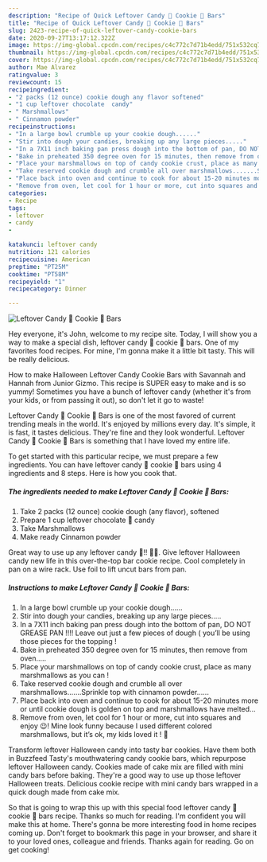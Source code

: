 ```yaml
---
description: "Recipe of Quick Leftover Candy 🍬 Cookie 🍪 Bars"
title: "Recipe of Quick Leftover Candy 🍬 Cookie 🍪 Bars"
slug: 2423-recipe-of-quick-leftover-candy-cookie-bars
date: 2020-09-27T13:17:12.322Z
image: https://img-global.cpcdn.com/recipes/c4c772c7d71b4edd/751x532cq70/leftover-candy-🍬-cookie-🍪-bars-recipe-main-photo.jpg
thumbnail: https://img-global.cpcdn.com/recipes/c4c772c7d71b4edd/751x532cq70/leftover-candy-🍬-cookie-🍪-bars-recipe-main-photo.jpg
cover: https://img-global.cpcdn.com/recipes/c4c772c7d71b4edd/751x532cq70/leftover-candy-🍬-cookie-🍪-bars-recipe-main-photo.jpg
author: Mae Alvarez
ratingvalue: 3
reviewcount: 15
recipeingredient:
- "2 packs (12 ounce) cookie dough any flavor softened"
- "1 cup leftover chocolate  candy"
- " Marshmallows"
- " Cinnamon powder"
recipeinstructions:
- "In a large bowl crumble up your cookie dough......"
- "Stir into dough your candies, breaking up any large pieces....."
- "In a 7X11 inch baking pan press dough into the bottom of pan, DO NOT GREASE PAN !!!! Leave out just a few pieces of dough ( you’ll be using those pieces for the topping !"
- "Bake in preheated 350 degree oven for 15 minutes, then remove from oven....."
- "Place your marshmallows on top of candy cookie crust, place as many marshmallows as you can !"
- "Take reserved cookie dough and crumble all over marshmallows.......Sprinkle top with cinnamon powder......"
- "Place back into oven and continue to cook for about 15-20 minutes more or until cookie dough is golden on top and marshmallows have melted..."
- "Remove from oven, let cool for 1 hour or more, cut into squares and enjoy 😉! Mine look funny because I used different colored marshmallows, but it’s ok, my kids loved it ! 🥰"
categories:
- Recipe
tags:
- leftover
- candy
- 

katakunci: leftover candy  
nutrition: 121 calories
recipecuisine: American
preptime: "PT25M"
cooktime: "PT58M"
recipeyield: "1"
recipecategory: Dinner

---
```



![Leftover Candy 🍬 Cookie 🍪 Bars](https://img-global.cpcdn.com/recipes/c4c772c7d71b4edd/751x532cq70/leftover-candy-🍬-cookie-🍪-bars-recipe-main-photo.jpg)

Hey everyone, it's John, welcome to my recipe site. Today, I will show you a way to make a special dish, leftover candy 🍬 cookie 🍪 bars. One of my favorites food recipes. For mine, I'm gonna make it a little bit tasty. This will be really delicious.

How to make Halloween Leftover Candy Cookie Bars with Savannah and Hannah from Junior Gizmo. This recipe is SUPER easy to make and is so yummy! Sometimes you have a bunch of leftover candy (whether it&#39;s from your kids, or from passing it out), so don&#39;t let it go to waste!

Leftover Candy 🍬 Cookie 🍪 Bars is one of the most favored of current trending meals in the world. It's enjoyed by millions every day. It's simple, it is fast, it tastes delicious. They're fine and they look wonderful. Leftover Candy 🍬 Cookie 🍪 Bars is something that I have loved my entire life.


To get started with this particular recipe, we must prepare a few ingredients. You can have leftover candy 🍬 cookie 🍪 bars using 4 ingredients and 8 steps. Here is how you cook that.

<!--inarticleads1-->

##### The ingredients needed to make Leftover Candy 🍬 Cookie 🍪 Bars:

1. Take 2 packs (12 ounce) cookie dough (any flavor), softened
1. Prepare 1 cup leftover chocolate 🍫 candy
1. Take  Marshmallows
1. Make ready  Cinnamon powder


Great way to use up any leftover candy 🍭!! 🙂😋. Give leftover Halloween candy new life in this over-the-top bar cookie recipe. Cool completely in pan on a wire rack. Use foil to lift uncut bars from pan. 

<!--inarticleads2-->

##### Instructions to make Leftover Candy 🍬 Cookie 🍪 Bars:

1. In a large bowl crumble up your cookie dough......
1. Stir into dough your candies, breaking up any large pieces.....
1. In a 7X11 inch baking pan press dough into the bottom of pan, DO NOT GREASE PAN !!!! Leave out just a few pieces of dough ( you’ll be using those pieces for the topping !
1. Bake in preheated 350 degree oven for 15 minutes, then remove from oven.....
1. Place your marshmallows on top of candy cookie crust, place as many marshmallows as you can !
1. Take reserved cookie dough and crumble all over marshmallows.......Sprinkle top with cinnamon powder......
1. Place back into oven and continue to cook for about 15-20 minutes more or until cookie dough is golden on top and marshmallows have melted...
1. Remove from oven, let cool for 1 hour or more, cut into squares and enjoy 😉! Mine look funny because I used different colored marshmallows, but it’s ok, my kids loved it ! 🥰


Transform leftover Halloween candy into tasty bar cookies. Have them both in Buzzfeed Tasty&#39;s mouthwatering candy cookie bars, which repurpose leftover Halloween candy. Cookies made of cake mix are filled with mini candy bars before baking. They&#39;re a good way to use up those leftover Halloween treats. Delicious cookie recipe with mini candy bars wrapped in a quick dough made from cake mix. 

So that is going to wrap this up with this special food leftover candy 🍬 cookie 🍪 bars recipe. Thanks so much for reading. I'm confident you will make this at home. There's gonna be more interesting food in home recipes coming up. Don't forget to bookmark this page in your browser, and share it to your loved ones, colleague and friends. Thanks again for reading. Go on get cooking!
